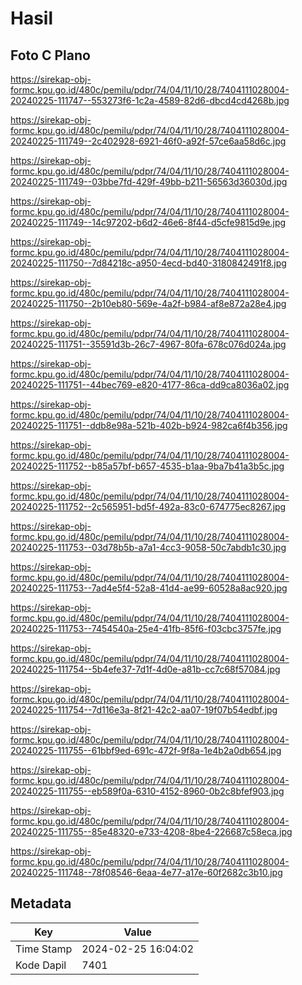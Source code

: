 # Hasil

## Foto C Plano

https://sirekap-obj-formc.kpu.go.id/480c/pemilu/pdpr/74/04/11/10/28/7404111028004-20240225-111747--553273f6-1c2a-4589-82d6-dbcd4cd4268b.jpg

https://sirekap-obj-formc.kpu.go.id/480c/pemilu/pdpr/74/04/11/10/28/7404111028004-20240225-111749--2c402928-6921-46f0-a92f-57ce6aa58d6c.jpg

https://sirekap-obj-formc.kpu.go.id/480c/pemilu/pdpr/74/04/11/10/28/7404111028004-20240225-111749--03bbe7fd-429f-49bb-b211-56563d36030d.jpg

https://sirekap-obj-formc.kpu.go.id/480c/pemilu/pdpr/74/04/11/10/28/7404111028004-20240225-111749--14c97202-b6d2-46e6-8f44-d5cfe9815d9e.jpg

https://sirekap-obj-formc.kpu.go.id/480c/pemilu/pdpr/74/04/11/10/28/7404111028004-20240225-111750--7d84218c-a950-4ecd-bd40-3180842491f8.jpg

https://sirekap-obj-formc.kpu.go.id/480c/pemilu/pdpr/74/04/11/10/28/7404111028004-20240225-111750--2b10eb80-569e-4a2f-b984-af8e872a28e4.jpg

https://sirekap-obj-formc.kpu.go.id/480c/pemilu/pdpr/74/04/11/10/28/7404111028004-20240225-111751--35591d3b-26c7-4967-80fa-678c076d024a.jpg

https://sirekap-obj-formc.kpu.go.id/480c/pemilu/pdpr/74/04/11/10/28/7404111028004-20240225-111751--44bec769-e820-4177-86ca-dd9ca8036a02.jpg

https://sirekap-obj-formc.kpu.go.id/480c/pemilu/pdpr/74/04/11/10/28/7404111028004-20240225-111751--ddb8e98a-521b-402b-b924-982ca6f4b356.jpg

https://sirekap-obj-formc.kpu.go.id/480c/pemilu/pdpr/74/04/11/10/28/7404111028004-20240225-111752--b85a57bf-b657-4535-b1aa-9ba7b41a3b5c.jpg

https://sirekap-obj-formc.kpu.go.id/480c/pemilu/pdpr/74/04/11/10/28/7404111028004-20240225-111752--2c565951-bd5f-492a-83c0-674775ec8267.jpg

https://sirekap-obj-formc.kpu.go.id/480c/pemilu/pdpr/74/04/11/10/28/7404111028004-20240225-111753--03d78b5b-a7a1-4cc3-9058-50c7abdb1c30.jpg

https://sirekap-obj-formc.kpu.go.id/480c/pemilu/pdpr/74/04/11/10/28/7404111028004-20240225-111753--7ad4e5f4-52a8-41d4-ae99-60528a8ac920.jpg

https://sirekap-obj-formc.kpu.go.id/480c/pemilu/pdpr/74/04/11/10/28/7404111028004-20240225-111753--7454540a-25e4-41fb-85f6-f03cbc3757fe.jpg

https://sirekap-obj-formc.kpu.go.id/480c/pemilu/pdpr/74/04/11/10/28/7404111028004-20240225-111754--5b4efe37-7d1f-4d0e-a81b-cc7c68f57084.jpg

https://sirekap-obj-formc.kpu.go.id/480c/pemilu/pdpr/74/04/11/10/28/7404111028004-20240225-111754--7d116e3a-8f21-42c2-aa07-19f07b54edbf.jpg

https://sirekap-obj-formc.kpu.go.id/480c/pemilu/pdpr/74/04/11/10/28/7404111028004-20240225-111755--61bbf9ed-691c-472f-9f8a-1e4b2a0db654.jpg

https://sirekap-obj-formc.kpu.go.id/480c/pemilu/pdpr/74/04/11/10/28/7404111028004-20240225-111755--eb589f0a-6310-4152-8960-0b2c8bfef903.jpg

https://sirekap-obj-formc.kpu.go.id/480c/pemilu/pdpr/74/04/11/10/28/7404111028004-20240225-111755--85e48320-e733-4208-8be4-226687c58eca.jpg

https://sirekap-obj-formc.kpu.go.id/480c/pemilu/pdpr/74/04/11/10/28/7404111028004-20240225-111748--78f08546-6eaa-4e77-a17e-60f2682c3b10.jpg


## Metadata

| Key        | Value               |
| ---------- | ------------------- |
| Time Stamp | 2024-02-25 16:04:02 |
| Kode Dapil | 7401                |



